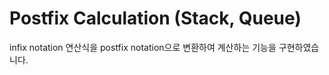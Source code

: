 Postfix Calculation (Stack, Queue)
==================================
infix notation 연산식을 postfix notation으로 변환하여 계산하는 기능을 구현하였습니다.
